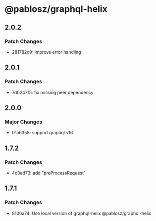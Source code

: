 # @pablosz/graphql-helix

## 2.0.2

### Patch Changes

- 281782c9: Improve error handling

## 2.0.1

### Patch Changes

- 7d0247f5: fix missing peer dependency

## 2.0.0

### Major Changes

- 01a6358: support graphql v16

## 1.7.2

### Patch Changes

- 4c3ed73: add "preProcessRequest"

## 1.7.1

### Patch Changes

- 8106a74: Use local version of graphql-helix @pablosz/graphql-helix
